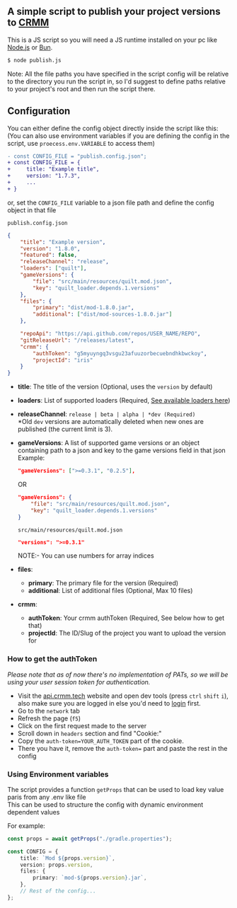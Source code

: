 ## A simple script to publish your project versions to [CRMM](https://www.crmm.tech)

This is a JS script so you will need a JS runtime installed on your pc like [Node.js](https://nodejs.org/en/download/package-manager) or [Bun](https://bun.sh/).

```sh
$ node publish.js
```

Note: All the file paths you have specified in the script config will be relative to the directory you run the script in, so I'd suggest to define paths relative to your project's root and then run the script there.

## Configuration

You can either define the config object directly inside the script like this: \
(You can also use environment variables if you are defining the config in the script, use `proecess.env.VARIABLE` to access them)
```diff
- const CONFIG_FILE = "publish.config.json";
+ const CONFIG_FILE = {
+     title: "Example title",
+     version: "1.7.3",
+     ...
+ }
```
or, set the `CONFIG_FILE` variable to a json file path and define the config object in that file

`publish.config.json`
```json
{
	"title": "Example version",
	"version": "1.8.0",
	"featured": false,
	"releaseChannel": "release",
	"loaders": ["quilt"],
	"gameVersions": {
		"file": "src/main/resources/quilt.mod.json",
		"key": "quilt_loader.depends.1.versions"
	},
	"files": {
		"primary": "dist/mod-1.8.0.jar",
		"additional": ["dist/mod-sources-1.8.0.jar"]
	},

	"repoApi": "https://api.github.com/repos/USER_NAME/REPO",
	"gitReleaseUrl": "/releases/latest",
	"crmm": {
		"authToken": "g5myuyngq3vsgu23afuuzorbecuebndhkbwckoy",
		"projectId": "iris"
	}
}
```

- **title**: The title of the version (Optional, uses the `version` by default)

- **loaders**: List of supported loaders (Required, [See available loaders here](https://api.crmm.tech/api/tags/loaders))

- **releaseChannel**: `release | beta | alpha | *dev (Required)` \
    *Old `dev` versions are automatically deleted when new ones are published (the current limit is 3).

- **gameVersions**: A list of supported game versions or an object containing path to a json and key to the game versions field in that json \
    Example: 
    ```json
    "gameVersions": [">=0.3.1", "0.2.5"],
    ```
    OR
    ```json
    "gameVersions": {
        "file": "src/main/resources/quilt.mod.json",
        "key": "quilt_loader.depends.1.versions"
    }
    ```
    `src/main/resources/quilt.mod.json`
    ```json
    "versions": ">=0.3.1"
    ```
    NOTE:- You can use numbers for array indices

- **files**:
    - **primary**: The primary file for the version (Required)
    - **additional**: List of additional files (Optional, Max 10 files)

- **crmm**:
    - **authToken**: Your crmm authToken (Required, See below how to get that)
    - **projectId**: The ID/Slug of the project you want to upload the version for


### How to get the authToken

*Please note that as of now there's no implementation of PATs, so we will be using your user session token for authentication.*

- Visit the [api.crmm.tech](https://api.crmm.tech/api) website and open dev tools (press `ctrl` `shift` `i`), also make sure you are logged in else you'd need to [login](https://www.crmm.tech/login) first.
- Go to the `network` tab
- Refresh the page (`f5`)
- Click on the first request made to the server
- Scroll down in `headers` section and find "Cookie:"
- Copy the `auth-token=YOUR_AUTH_TOKEN` part of the cookie.
- There you have it, remove the `auth-token=` part and paste the rest in the config


### Using Environment variables

The script provides a function `getProps` that can be used to load key value paris from any .env like file \
This can be used to structure the config with dynamic environment dependent values

For example:
```ts
const props = await getProps("./gradle.properties");

const CONFIG = {
	title: `Mod ${props.version}`,
	version: props.version,
	files: {
		primary: `mod-${props.version}.jar`,
	},
    // Rest of the config...
};
```
